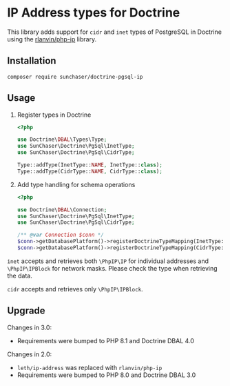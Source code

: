 # IP Address types for Doctrine

This library adds support for `cidr` and `inet` types of PostgreSQL in Doctrine using the [rlanvin/php-ip] library.

[rlanvin/php-ip]: https://github.com/rlanvin/php-ip

## Installation

    composer require sunchaser/doctrine-pgsql-ip

## Usage

1. Register types in Doctrine

   ```php
   <?php
   
   use Doctrine\DBAL\Types\Type;
   use SunChaser\Doctrine\PgSql\InetType;
   use SunChaser\Doctrine\PgSql\CidrType;

   Type::addType(InetType::NAME, InetType::class);
   Type::addType(CidrType::NAME, CidrType::class);
   ```

2. Add type handling for schema operations

   ```php
   <?php

   use Doctrine\DBAL\Connection;
   use SunChaser\Doctrine\PgSql\InetType;
   use SunChaser\Doctrine\PgSql\CidrType;
   
   /** @var Connection $conn */
   $conn->getDatabasePlatform()->registerDoctrineTypeMapping(InetType::PG_TYPE, InetType::NAME);
   $conn->getDatabasePlatform()->registerDoctrineTypeMapping(CidrType::PG_TYPE, CidrType::NAME);
   ```

`inet` accepts and retrieves both `\PhpIP\IP` for individual addresses
and `\PhpIP\IPBlock` for network masks.
Please check the type when retrieving the data.

`cidr` accepts and retrieves only `\PhpIP\IPBlock`.

## Upgrade

Changes in 3.0:

* Requirements were bumped to PHP 8.1 and Doctrine DBAL 4.0

Changes in 2.0:

* `leth/ip-address` was replaced with `rlanvin/php-ip`
* Requirements were bumped to PHP 8.0 and Doctrine DBAL 3.0
